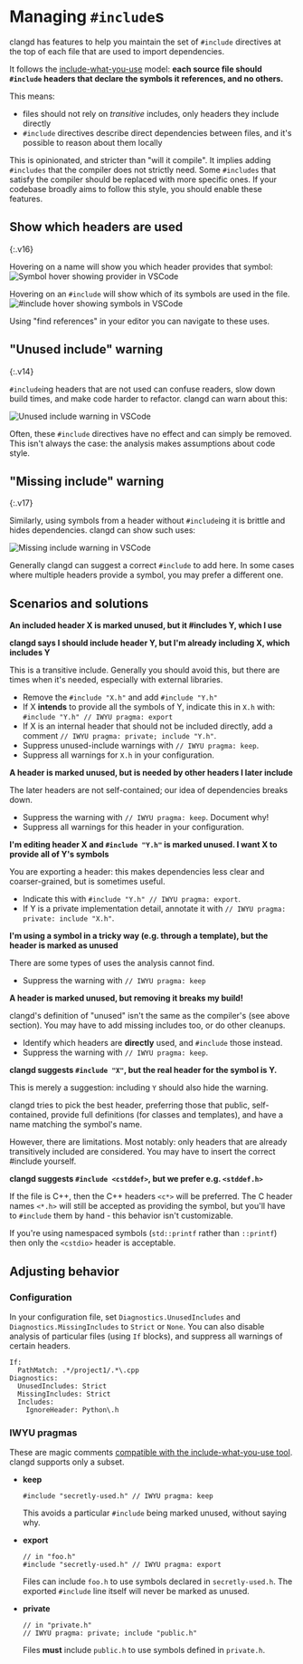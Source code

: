 # Managing `#include`s

clangd has features to help you maintain the set of `#include`
directives at the top of each file that are used to import dependencies.

It follows the [include-what-you-use](https://github.com/include-what-you-use/include-what-you-use/blob/master/docs/WhyIWYU.md)
model: **each source file should `#include` headers that declare the symbols
 it references, and no others.**

This means:
 - files should not rely on _transitive_ includes, only headers they include
   directly
 - `#include` directives describe direct dependencies between files, and it's
   possible to reason about them locally

This is opinionated, and stricter than "will it compile". It implies adding
`#includes` that the compiler does not strictly need. Some `#includes` that
satisfy the compiler should be replaced with more specific ones.
If your codebase broadly aims to follow this style, you should enable these
features.

## Show which headers are used

{:.v16}

Hovering on a name will show you which header provides that symbol:
![Symbol hover showing provider in VSCode](../screenshots/symbol_header.png)

Hovering on an `#include` will show which of its symbols are used in the file.
![#include hover showing symbols in VSCode](../screenshots/header_symbols.png)

Using "find references" in your editor you can navigate to these uses.

## "Unused include" warning

{:.v14}

`#include`ing headers that are not used can confuse readers, slow down build
times, and make code harder to refactor. clangd can warn about this:

![Unused include warning in VSCode](../screenshots/unused_include.png)

Often, these `#include` directives have no effect and can simply be removed.
This isn't always the case: the analysis makes assumptions about code style.

## "Missing include" warning

{:.v17}

Similarly, using symbols from a header without `#include`ing it is brittle and
hides dependencies. clangd can show such uses:

![Missing include warning in VSCode](../screenshots/missing_include.png)

Generally clangd can suggest a correct `#include` to add here. In some
cases where multiple headers provide a symbol, you may prefer a different one.

## Scenarios and solutions

**An included header X is marked unused, but it #includes Y, which I use**

**clangd says I should include header Y, but I'm already including X, which
includes Y**

This is a transitive include. Generally you should avoid this, but there are
times when it's needed, especially with external libraries.

- Remove the `#include "X.h"` and add `#include "Y.h"` 
- If X **intends** to provide all the symbols of Y, indicate this in `X.h` with:
  `#include "Y.h" // IWYU pragma: export`
- If X is an internal header that should not be included directly, add a comment
  `// IWYU pragma: private; include "Y.h"`.
- Suppress unused-include warnings with `// IWYU pragma: keep`.
- Suppress all warnings for `X.h` in your configuration.

**A header is marked unused, but is needed by other headers I later include**

The later headers are not self-contained; our idea of dependencies breaks down.

- Suppress the warning with `// IWYU pragma: keep`. Document why!
- Suppress all warnings for this header in your configuration.

**I'm editing header X and `#include "Y.h"` is marked unused. I want X to
provide all of Y's symbols**

You are exporting a header: this makes dependencies less clear and
coarser-grained, but is sometimes useful.

- Indicate this with `#include "Y.h" // IWYU pragma: export`.
- If Y is a private implementation detail, annotate it with
  `// IWYU pragma: private: include "X.h"`.

**I'm using a symbol in a tricky way (e.g. through a template), but the header
is marked as unused**

There are some types of uses the analysis cannot find.

- Suppress the warning with `// IWYU pragma: keep`

**A header is marked unused, but removing it breaks my build!**

clangd's definition of "unused" isn't the same as the compiler's (see above
section). You may have to add missing includes too, or do other cleanups.

- Identify which headers are **directly** used, and `#include` those instead.
- Suppress the warning with `// IWYU pragma: keep`.

**clangd suggests `#include "X"`, but the real header for the symbol is Y.**

This is merely a suggestion: including `Y` should also hide the warning.

clangd tries to pick the best header, preferring those that public,
self-contained, provide full definitions (for classes and templates), and have
a name matching the symbol's name.

However, there are limitations. Most notably: only headers that are already
transitively included are considered. You may have to insert the correct
#include yourself.

**clangd suggests `#include <cstddef>`, but we prefer e.g. `<stddef.h>`**

If the file is C++, then the C++ headers `<c*>` will be preferred.
The C header names `<*.h>` will still be accepted as providing the symbol, but
you'll have to `#include` them by hand - this behavior isn't customizable.

If you're using namespaced symbols (`std::printf` rather than `::printf`) then
only the `<cstdio>` header is acceptable.

## Adjusting behavior

### Configuration

In your configuration file, set `Diagnostics.UnusedIncludes` and
`Diagnostics.MissingIncludes` to `Strict` or `None`.
You can also disable analysis of particular files (using `If` blocks),
and suppress all warnings of certain headers.

```
If:
  PathMatch: .*/project1/.*\.cpp
Diagnostics:
  UnusedIncludes: Strict
  MissingIncludes: Strict
  Includes:
    IgnoreHeader: Python\.h
```

### IWYU pragmas

These are magic comments [compatible with the include-what-you-use tool](
https://github.com/include-what-you-use/include-what-you-use/blob/master/docs/IWYUPragmas.md).
clangd supports only a subset.

* **keep**

  ```
  #include "secretly-used.h" // IWYU pragma: keep
  ```

  This avoids a particular `#include` being marked unused, without saying why.

* **export**

  ```
  // in "foo.h"
  #include "secretly-used.h" // IWYU pragma: export
  ```

  Files can include `foo.h` to use symbols declared in `secretly-used.h`.
  The exported `#include` line itself will never be marked as unused.

* **private**

  ```
  // in "private.h"
  // IWYU pragma: private; include "public.h"
  ```

  Files **must** include `public.h` to use symbols defined in `private.h`.
